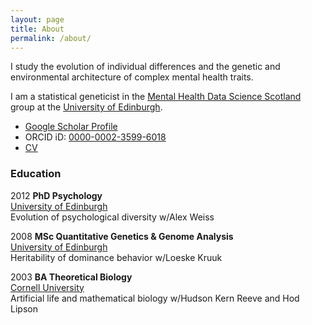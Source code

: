 ```yaml
---
layout: page
title: About
permalink: /about/
---
```


I study the evolution of individual differences and the genetic and environmental architecture of complex mental health traits.

I am a statistical geneticist in the [Mental Health Data Science Scotland](https://mhdss.ac.uk) group at the [University of Edinburgh](https://www.ed.ac.uk/profile/dr-mark-james-adams).

- [Google Scholar Profile](http://scholar.google.co.uk/citations?user=H1KpjEQAAAAJ&hl=en)
- ORCID iD: [0000-0002-3599-6018](https://orcid.org/0000-0002-3599-6018)
- [CV](https://github.com/mja/adams-mj-cv/blob/main/adams-mj-cv.pdf)

### Education

2012 **PhD Psychology**  
[University of Edinburgh](https://www.psy.ed.ac.uk/)  
Evolution of psychological diversity w/Alex Weiss

2008 **MSc Quantitative Genetics & Genome Analysis**  
[University of Edinburgh](https://qgen.bio.ed.ac.uk/)  
Heritability of dominance behavior w/Loeske Kruuk  

2003 **BA Theoretical Biology**  
[Cornell University](https://www.cornell.edu)  
Artificial life and mathematical biology w/Hudson Kern Reeve and Hod Lipson

